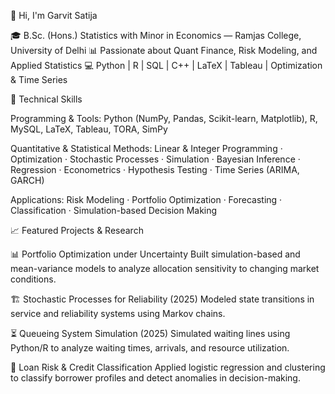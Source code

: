 👋 Hi, I'm Garvit Satija

🎓 B.Sc. (Hons.) Statistics with Minor in Economics — Ramjas College, University of Delhi 📊 Passionate about Quant Finance, Risk Modeling, and Applied Statistics 💻 Python | R | SQL | C++ | LaTeX | Tableau | Optimization & Time Series

🧠 Technical Skills

Programming & Tools: Python (NumPy, Pandas, Scikit-learn, Matplotlib), R, MySQL, LaTeX, Tableau, TORA, SimPy

Quantitative & Statistical Methods: Linear & Integer Programming · Optimization · Stochastic Processes · Simulation · Bayesian Inference · Regression · Econometrics · Hypothesis Testing · Time Series (ARIMA, GARCH)

Applications: Risk Modeling · Portfolio Optimization · Forecasting · Classification · Simulation-based Decision Making

📈 Featured Projects & Research

📊 Portfolio Optimization under Uncertainty Built simulation-based and mean-variance models to analyze allocation sensitivity to changing market conditions.

🏗️ Stochastic Processes for Reliability (2025) Modeled state transitions in service and reliability systems using Markov chains.

⏳ Queueing System Simulation (2025) Simulated waiting lines using Python/R to analyze waiting times, arrivals, and resource utilization.

🏦 Loan Risk & Credit Classification Applied logistic regression and clustering to classify borrower profiles and detect anomalies in decision-making.
